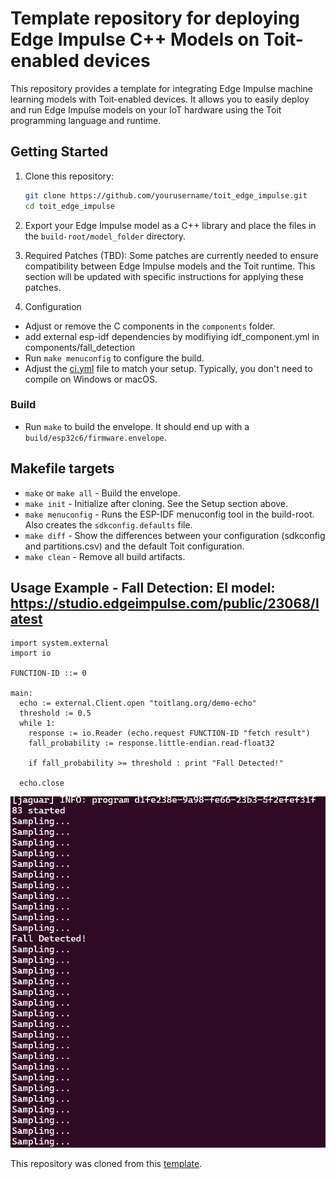 # Template repository for deploying Edge Impulse C++ Models on Toit-enabled devices


This repository provides a template for integrating Edge Impulse machine learning models with Toit-enabled devices. It allows you to easily deploy and run Edge Impulse models on your IoT hardware using the Toit programming language and runtime.


## Getting Started

1. Clone this repository:
   ```bash
   git clone https://github.com/yourusername/toit_edge_impulse.git
   cd toit_edge_impulse
   ```

2. Export your Edge Impulse model as a C++ library and place the files in the `build-root/model_folder` directory.

3. Required Patches (TBD): Some patches are currently needed to ensure compatibility between Edge Impulse models and the Toit runtime. This section will be updated with specific instructions for applying these patches.

4. Configuration
* Adjust or remove the C components in the `components` folder.
* add external esp-idf dependencies by modifiying idf_component.yml in components/fall_detection
* Run `make menuconfig` to configure the build.
* Adjust the [ci.yml](.github/workflows/ci.yml) file to match your setup. Typically, you don't need
  to compile on Windows or macOS.

### Build
* Run `make` to build the envelope. It should end up with a `build/esp32c6/firmware.envelope`.
   


## Makefile targets
- `make` or `make all` - Build the envelope.
- `make init` - Initialize after cloning. See the Setup section above.
- `make menuconfig` - Runs the ESP-IDF menuconfig tool in the build-root. Also creates the `sdkconfig.defaults` file.
- `make diff` - Show the differences between your configuration (sdkconfig and partitions.csv) and the default Toit configuration.
- `make clean` - Remove all build artifacts.

  
## Usage Example - Fall Detection: EI model: https://studio.edgeimpulse.com/public/23068/latest

```toit
import system.external
import io

FUNCTION-ID ::= 0

main:
  echo := external.Client.open "toitlang.org/demo-echo"
  threshold := 0.5
  while 1:
    response := io.Reader (echo.request FUNCTION-ID "fetch result")
    fall_probability := response.little-endian.read-float32

    if fall_probability >= threshold : print "Fall Detected!"

  echo.close
```
![alt text](demo_screenshot.png "Title")

This repository was cloned from this [template](https://github.com/toitlang/template-custom-envelope).
